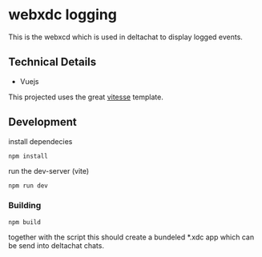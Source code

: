 # webxdc logging
This is the webxcd which is used in deltachat to display logged events.

## Technical Details
- Vuejs

This projected uses the great [vitesse](https://github.com/antfu/vitesse) template.

## Development

install dependecies 
```
npm install
```
run the dev-server (vite)
```
npm run dev
```

### Building
```
npm build
```
together with the script this should create a bundeled *.xdc app which can be send into deltachat chats.
